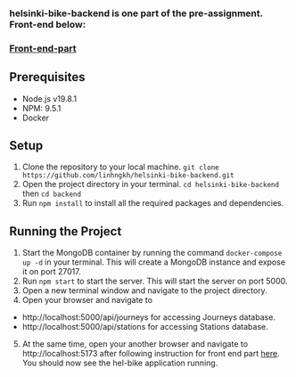 ### helsinki-bike-backend is one part of the pre-assignment. Front-end below: 
### [Front-end-part](https://github.com/linhngkh/helsinki-bike-frontend)

## Prerequisites
* Node.js v19.8.1
* NPM: 9.5.1
* Docker
## Setup
1. Clone the repository to your local machine. ``git clone https://github.com/linhngkh/helsinki-bike-backend.git``
2. Open the project directory in your terminal.
``cd helsinki-bike-backend``
then ``cd backend``
3. Run ``npm install`` to install all the required packages and dependencies.
## Running the Project
1. Start the MongoDB container by running the command ``docker-compose up -d`` in your terminal. This will create a MongoDB instance and expose it on port 27017.
2. Run ``npm start`` to start the server. This will start the server on port 5000.
3. Open a new terminal window and navigate to the project directory.
4. Open your browser and navigate to 
* http://localhost:5000/api/journeys for accessing Journeys database. 
* http://localhost:5000/api/stations for accessing Stations database.
5. At the same time, open your another browser and navigate to http://localhost:5173 after following instruction for front end part [here](https://github.com/linhngkh/helsinki-bike-frontend). You should now see the hel-bike application running.


